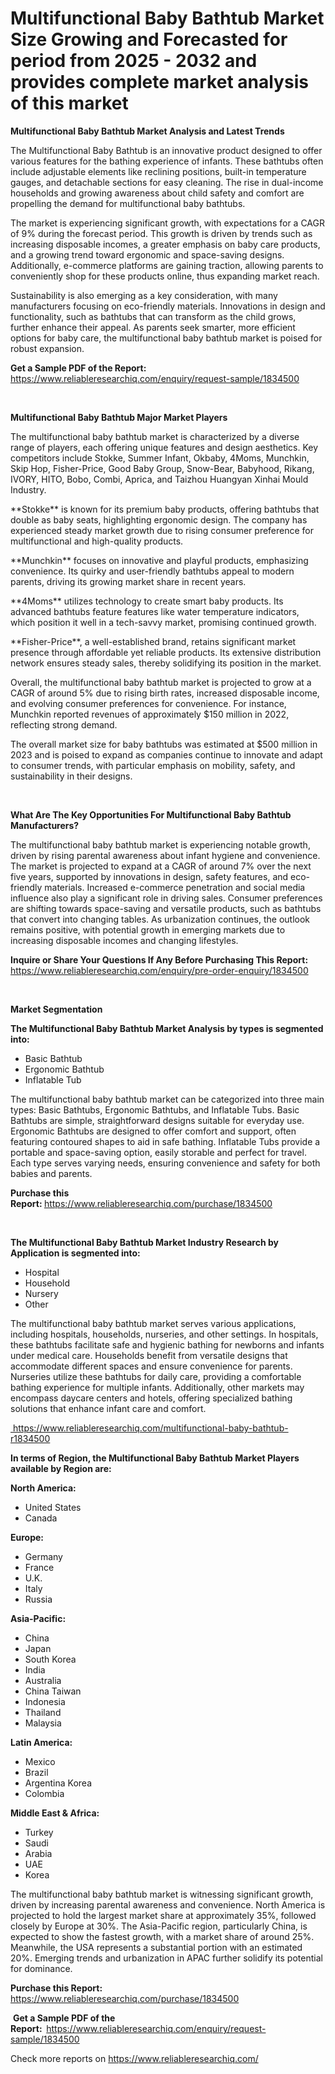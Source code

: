 <p><h1>Multifunctional Baby Bathtub Market Size Growing and Forecasted for period from 2025 - 2032 and provides complete market analysis of this market</h1></p><p><strong>Multifunctional Baby Bathtub Market Analysis and Latest Trends</strong></p>
<p><p>The Multifunctional Baby Bathtub is an innovative product designed to offer various features for the bathing experience of infants. These bathtubs often include adjustable elements like reclining positions, built-in temperature gauges, and detachable sections for easy cleaning. The rise in dual-income households and growing awareness about child safety and comfort are propelling the demand for multifunctional baby bathtubs.</p><p>The market is experiencing significant growth, with expectations for a CAGR of 9% during the forecast period. This growth is driven by trends such as increasing disposable incomes, a greater emphasis on baby care products, and a growing trend toward ergonomic and space-saving designs. Additionally, e-commerce platforms are gaining traction, allowing parents to conveniently shop for these products online, thus expanding market reach. </p><p>Sustainability is also emerging as a key consideration, with many manufacturers focusing on eco-friendly materials. Innovations in design and functionality, such as bathtubs that can transform as the child grows, further enhance their appeal. As parents seek smarter, more efficient options for baby care, the multifunctional baby bathtub market is poised for robust expansion.</p></p>
<p><strong>Get a Sample PDF of the Report:&nbsp;</strong> <a href="https://www.reliableresearchiq.com/enquiry/request-sample/1834500?utm_campaign=1170&utm_medium=2&utm_source=Github&utm_content=ia&utm_term=09022025&utm_id=multifunctional-baby-bathtub">https://www.reliableresearchiq.com/enquiry/request-sample/1834500</a></p>
<p>&nbsp;</p>
<p><strong>Multifunctional Baby Bathtub Major Market Players</strong></p>
<p><p>The multifunctional baby bathtub market is characterized by a diverse range of players, each offering unique features and design aesthetics. Key competitors include Stokke, Summer Infant, Okbaby, 4Moms, Munchkin, Skip Hop, Fisher-Price, Good Baby Group, Snow-Bear, Babyhood, Rikang, IVORY, HITO, Bobo, Combi, Aprica, and Taizhou Huangyan Xinhai Mould Industry.</p><p>**Stokke** is known for its premium baby products, offering bathtubs that double as baby seats, highlighting ergonomic design. The company has experienced steady market growth due to rising consumer preference for multifunctional and high-quality products.</p><p>**Munchkin** focuses on innovative and playful products, emphasizing convenience. Its quirky and user-friendly bathtubs appeal to modern parents, driving its growing market share in recent years.</p><p>**4Moms** utilizes technology to create smart baby products. Its advanced bathtubs feature features like water temperature indicators, which position it well in a tech-savvy market, promising continued growth.</p><p>**Fisher-Price**, a well-established brand, retains significant market presence through affordable yet reliable products. Its extensive distribution network ensures steady sales, thereby solidifying its position in the market.</p><p>Overall, the multifunctional baby bathtub market is projected to grow at a CAGR of around 5% due to rising birth rates, increased disposable income, and evolving consumer preferences for convenience. For instance, Munchkin reported revenues of approximately $150 million in 2022, reflecting strong demand.</p><p>The overall market size for baby bathtubs was estimated at $500 million in 2023 and is poised to expand as companies continue to innovate and adapt to consumer trends, with particular emphasis on mobility, safety, and sustainability in their designs.</p></p>
<p>&nbsp;</p>
<p><strong>What Are The Key Opportunities For Multifunctional Baby Bathtub Manufacturers?</strong></p>
<p><p>The multifunctional baby bathtub market is experiencing notable growth, driven by rising parental awareness about infant hygiene and convenience. The market is projected to expand at a CAGR of around 7% over the next five years, supported by innovations in design, safety features, and eco-friendly materials. Increased e-commerce penetration and social media influence also play a significant role in driving sales. Consumer preferences are shifting towards space-saving and versatile products, such as bathtubs that convert into changing tables. As urbanization continues, the outlook remains positive, with potential growth in emerging markets due to increasing disposable incomes and changing lifestyles.</p></p>
<p><strong>Inquire or Share Your Questions If Any Before Purchasing This Report:</strong> <a href="https://www.reliableresearchiq.com/enquiry/pre-order-enquiry/1834500?utm_campaign=1170&utm_medium=2&utm_source=Github&utm_content=ia&utm_term=09022025&utm_id=multifunctional-baby-bathtub">https://www.reliableresearchiq.com/enquiry/pre-order-enquiry/1834500</a></p>
<p>&nbsp;</p>
<p><strong>Market Segmentation</strong></p>
<p><strong>The Multifunctional Baby Bathtub Market Analysis by types is segmented into:</strong></p>
<p><ul><li>Basic Bathtub</li><li>Ergonomic Bathtub</li><li>Inflatable Tub</li></ul></p>
<p><p>The multifunctional baby bathtub market can be categorized into three main types: Basic Bathtubs, Ergonomic Bathtubs, and Inflatable Tubs. Basic Bathtubs are simple, straightforward designs suitable for everyday use. Ergonomic Bathtubs are designed to offer comfort and support, often featuring contoured shapes to aid in safe bathing. Inflatable Tubs provide a portable and space-saving option, easily storable and perfect for travel. Each type serves varying needs, ensuring convenience and safety for both babies and parents.</p></p>
<p><strong>Purchase this Report:&nbsp;</strong><a href="https://www.reliableresearchiq.com/purchase/1834500?utm_campaign=1170&utm_medium=2&utm_source=Github&utm_content=ia&utm_term=09022025&utm_id=multifunctional-baby-bathtub">https://www.reliableresearchiq.com/purchase/1834500</a></p>
<p>&nbsp;</p>
<p><strong>The Multifunctional Baby Bathtub Market Industry Research by Application is segmented into:</strong></p>
<p><ul><li>Hospital</li><li>Household</li><li>Nursery</li><li>Other</li></ul></p>
<p><p>The multifunctional baby bathtub market serves various applications, including hospitals, households, nurseries, and other settings. In hospitals, these bathtubs facilitate safe and hygienic bathing for newborns and infants under medical care. Households benefit from versatile designs that accommodate different spaces and ensure convenience for parents. Nurseries utilize these bathtubs for daily care, providing a comfortable bathing experience for multiple infants. Additionally, other markets may encompass daycare centers and hotels, offering specialized bathing solutions that enhance infant care and comfort.</p></p>
<p><a href="https://www.reliableresearchiq.com/multifunctional-baby-bathtub-r1834500?utm_campaign=1170&utm_medium=2&utm_source=Github&utm_content=ia&utm_term=09022025&utm_id=multifunctional-baby-bathtub">&nbsp;https://www.reliableresearchiq.com/multifunctional-baby-bathtub-r1834500</a></p>
<p><strong>In terms of Region, the Multifunctional Baby Bathtub Market Players available by Region are:</strong></p>
<p>
    <p> <strong> North America: </strong>
        <ul>
            <li>United States</li>
            <li>Canada</li>
        </ul>
        </p> 
    <p> <strong> Europe: </strong>
        <ul>
            <li>Germany</li>
            <li>France</li>
            <li>U.K.</li>
            <li>Italy</li>
            <li>Russia</li>
        </ul>
        </p> 
    <p> <strong> Asia-Pacific: </strong>
        <ul>
            <li>China</li>
            <li>Japan</li>
            <li>South Korea</li>
            <li>India</li>
            <li>Australia</li>
            <li>China Taiwan</li>
            <li>Indonesia</li>
            <li>Thailand</li>
            <li>Malaysia</li>
        </ul>
        </p> 
    <p> <strong> Latin America: </strong>
        <ul>
            <li>Mexico</li>
            <li>Brazil</li>
            <li>Argentina Korea</li>
            <li>Colombia</li>
        </ul>
        </p> 
    <p> <strong> Middle East & Africa: </strong>
        <ul>
            <li>Turkey</li>
            <li>Saudi</li>
            <li>Arabia</li>
            <li>UAE</li>
            <li>Korea</li>
        </ul>
    </p>
    </p>
<p><p>The multifunctional baby bathtub market is witnessing significant growth, driven by increasing parental awareness and convenience. North America is projected to hold the largest market share at approximately 35%, followed closely by Europe at 30%. The Asia-Pacific region, particularly China, is expected to show the fastest growth, with a market share of around 25%. Meanwhile, the USA represents a substantial portion with an estimated 20%. Emerging trends and urbanization in APAC further solidify its potential for dominance.</p></p>
<p><strong>Purchase this Report: </strong><a href="https://www.reliableresearchiq.com/purchase/1834500?utm_campaign=1170&utm_medium=2&utm_source=Github&utm_content=ia&utm_term=09022025&utm_id=multifunctional-baby-bathtub">https://www.reliableresearchiq.com/purchase/1834500</a></p>
<p>&nbsp;<strong>Get a Sample PDF of the Report:&nbsp;&nbsp;</strong><a href="https://www.reliableresearchiq.com/enquiry/request-sample/1834500?utm_campaign=1170&utm_medium=2&utm_source=Github&utm_content=ia&utm_term=09022025&utm_id=multifunctional-baby-bathtub">https://www.reliableresearchiq.com/enquiry/request-sample/1834500</a></p>
<p><strong></strong></p>
<p>Check more reports on <a href="https://www.reliableresearchiq.com/?utm_campaign=1170&utm_medium=2&utm_source=Github&utm_content=ia&utm_term=09022025&utm_id=multifunctional-baby-bathtub">https://www.reliableresearchiq.com/</a></p>